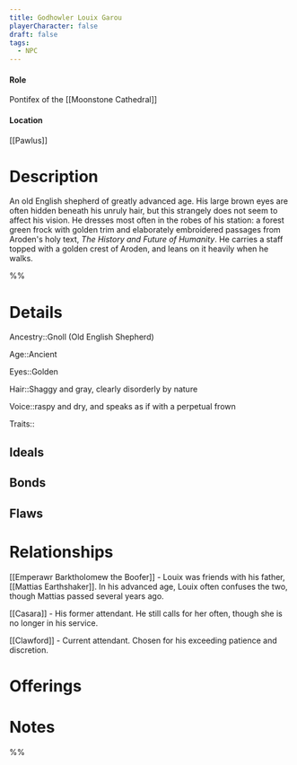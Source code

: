 ```yaml
---
title: Godhowler Louix Garou
playerCharacter: false
draft: false
tags:
  - NPC
---
```


#### Role
Pontifex of the [[Moonstone Cathedral]]

#### Location
[[Pawlus]]


# Description
An old English shepherd of greatly advanced age. His large brown eyes are often hidden beneath his unruly hair, but this strangely does not seem to affect his vision. He dresses most often in the robes of his station: a forest green frock with golden trim and elaborately embroidered passages from Aroden's holy text, *The History and Future of Humanity*. He carries a staff topped with a golden crest of Aroden, and leans on it heavily when he walks. 

%%
# Details

Ancestry::Gnoll (Old English Shepherd)

Age::Ancient

Eyes::Golden

Hair::Shaggy and gray, clearly disorderly by nature

Voice::raspy and dry, and speaks as if with a perpetual frown

Traits::


## Ideals


## Bonds


## Flaws


# Relationships

[[Emperawr Barktholomew the Boofer]] - Louix was friends with his father, [[Mattias Earthshaker]]. In his advanced age, Louix often confuses the two, though Mattias passed several years ago.

[[Casara]] - His former attendant. He still calls for her often, though she is no longer in his service.

[[Clawford]] - Current attendant. Chosen for his exceeding patience and discretion.


# Offerings



# Notes

%%